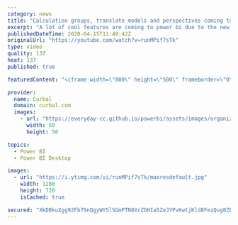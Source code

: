 ```yaml
---
category: news
title: "Calculation groups, translate models and perspectives coming to Power BI..."
excerpt: "A lot of cool features are coming to power bi due to the new xmla implementation. In this video we discuss some of them:  Enhanced dataset metadata: https://docs.microsoft.com/en-gb/power-bi/desktop-enhanced-dataset-metadata Calculation groups in power bi: https://docs.microsoft.com/en-us/analysis-services/tabular-models/calculation-groups?view=power-bi-premium-current"
publishedDateTime: 2020-04-15T11:49:42Z
originalUrl: "https://youtube.com/watch?v=runMPif7sTk"
type: video
quality: 137
heat: 137
published: true

featuredContent: "<iframe width=\"800\" height=\"500\" frameborder=\"0\" src=\"https://www.youtube.com/embed/runMPif7sTk\" allow=\"accelerometer; autoplay; encrypted-media; gyroscope; picture-in-picture\" allowfullscreen></iframe>"

provider:
  name: Curbal
  domain: curbal.com
  images:
    - url: "https://everyday-cc.github.io/powerbi/assets/images/organizations/curbal.com-50x50.jpg"
      width: 50
      height: 50

topics:
  - Power BI
  - Power BI Desktop

images:
  - url: "https://i.ytimg.com/vi/runMPif7sTk/maxresdefault.jpg"
    width: 1280
    height: 720
    isCached: true

secured: "XkDBkuXgg92Fb79nQgyWYSlSGmPTN8XrZGHIa5ZeJYPvKwtjKld8FezQug8ZLAydXBd1p7kGwdpLdElXLzs+BwhJVThR7phC6m6VIi529acqpbofGhVTiPbNhqm9uw6gKt1/sbPrdsLo4jPmVGB1FQ6RcIIacKpyydt9Iyv4LycmWymQj+WBK2MOOAOkM6UNWkgmMxv+LjDOcU/9U9UsbWqmUpjYNMV3fMe6xk32YmtszP2riiJCD4v7uNOBiQq7C+ifN3WH+lEAG6JvHVQFMLkrwdApvarHriZti3BIQk/RPJveOpRDYCVrNYOjU4A51UmMuteNTfQdb9JYqbuEl6+Eil4SsEt2L1QQIsAc9kHRT4Md5sc05ku/Opj2H5a8WcvqGNinY1YFGlrjrhW5lwaOUBvY4E7uK4+Hnxrq9fISOZtln5AmZcb7Tzl8CR+5;ilkPwDIhUabIOx0hwkz3Ow=="
---
```


